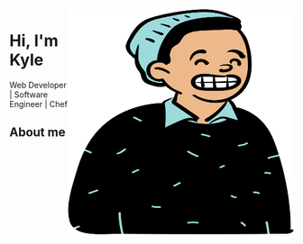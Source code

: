 <img align="right" width="400" height="400" src="./avatar.svg">


# Hi, I'm Kyle
Web Developer | Software Engineer | Chef

## About me 
